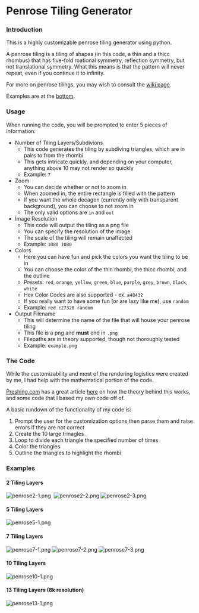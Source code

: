 # Penrose Tiling Generator

### Introduction

This is a highly customizable penrose tiling generator using python.

A penrose tiling is a tiling of shapes (in this code, a thin and a thicc rhombus) that has five-fold roational symmetry, reflection symmetry, but not translational symmetry. What this means is that the pattern will never repeat, even if you continue it to infinity.

For more on penrose tilings, you may wish to consult the [wiki page](https://en.wikipedia.org/wiki/Penrose_tiling).

Examples are at the [bottom](#examples).

### Usage

When running the code, you will be prompted to enter 5 pieces of information:
- Number of Tiling Layers/Subdivions 
    - This code generates the tiling by subdiving triangles, which are in pairs to from the rhombi
    - This gets intricate quickly, and depending on your computer, anything above 10 may not render so quickly
    - Example: `7`
- Zoom
    - You can decide whether or not to zoom in
    - When zoomed in, the entire rectangle is filled with the pattern
    - If you want the whole decagon (currently only with transparent background), you can choose to not zoom in
    - The only valid options are `in` and `out`
- Image Resolution
    - This code will output the tiling as a png file
    - You can specify the resolution of the image
    - The scale of the tiling will remain unaffected
    - Example: `1080 1080`
- Colors
    - Here you can have fun and pick the colors you want the tiling to be in
    - You can choose the color of the thin rhombi, the thicc rhombi, and the outline
    - Presets: `red`, `orange`, `yellow`, `green`, `blue`, `purple`, `grey`, `brown`, `black`, `white`
    - Hex Color Codes are also supported - ex. `a48432`
    - If you really want to have some fun (or are lazy like me), use `random`
    - Example: `red c27320 random`
- Output Filename
    - This will determine the name of the file that will house your penrose tiling
    - This file is a png and **must** end in `.png`
    - Filepaths are in theory supported, though not thoroughly tested
    - Example: `example.png`

### The Code

While the customizability and most of the rendering logistics were created by me, I had help with the mathematical portion of the code.

[Preshing.com](https://preshing.com/) has a great article [here](https://preshing.com/20110831/penrose-tiling-explained/) on how the theory behind this works, and some code that I based my own code off of. 

A basic rundown of the functionality of my code is:
1. Prompt the user for the customization options,then parse them and raise errors if they are not correct
2. Create the 10 large trinagles
3. Loop to divide each triangle the specified number of times
4. Color the triangles
5. Outline the triangles to highlight the rhombi

### Examples

#### 2 Tiling Layers
![penrose2-1.png](examples/penrose2-1.png)&nbsp;&nbsp;![penrose2-2.png](examples/penrose2-2.png)&nbsp;![penrose2-3.png](examples/penrose2-3.png)

#### 5 Tiling Layers
![penrose5-1.png](examples/penrose5-1.png)

#### 7 Tiling Layers
![penrose7-1.png](examples/penrose7-1.png)
![penrose7-2.png](examples/penrose7-2.png)
![penrose7-3.png](examples/penrose7-3.png)

#### 10 Tiling Layers
![penrose10-1.png](examples/penrose10-1.png)

#### 13 Tiling Layers (8k resolution)
![penrose13-1.png](examples/penrose13-1.png)
